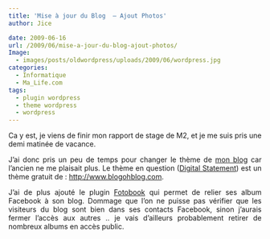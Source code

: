 ```yaml
---
title: 'Mise à jour du Blog  – Ajout Photos'
author: Jice

date: 2009-06-16
url: /2009/06/mise-a-jour-du-blog-ajout-photos/
Image:
  - images/posts/oldwordpress/uploads/2009/06/wordpress.jpg
categories:
  - Informatique
  - Ma_Life.com
tags:
  - plugin wordpress
  - theme wordpress
  - wordpress
---
```

<p style="text-align: justify;">
  Ca y est, je viens de finir mon rapport de stage de M2, et je me suis pris une demi matinée de vacance.
</p>

<p style="text-align: justify;">
  J&#8217;ai donc pris un peu de temps pour changer le thème de <a title="Blog de Jice Lavocat" href="http://localhost/oldblog">mon blog</a> car l&#8217;ancien ne me plaisait plus. Le thème en question (<a title="Template Digital Statement" href="http://www.blogohblog.com/wordpress-theme-digital-statement" target="_blank">Digital Statement</a>) est un thème gratuit de : <a title="Blogohblog - Templates" href="http://www.blogohblog.com" target="_blank">http://www.blogohblog.com</a>.
</p>

<p style="text-align: justify;">
  J&#8217;ai de plus ajouté le plugin <a title="Fotobook - Plugin Album photos Facebook" href="http://www.aaronharp.com/dev/wp-fotobook/" target="_blank">Fotobook</a> qui permet de relier ses album Facebook à son blog. Dommage que l&#8217;on ne puisse pas vérifier que les visiteurs du blog sont bien dans ses contacts Facebook, sinon j&#8217;aurais fermer l&#8217;accès aux autres .. je vais d&#8217;ailleurs probablement retirer de nombreux albums en accès public.
</p>